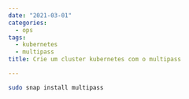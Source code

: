 ```yaml
---
date: "2021-03-01"
categories:
  - ops
tags:
  - kubernetes
  - multipass
title: Crie um cluster kubernetes com o multipass

---
```


```bash
sudo snap install multipass
```
